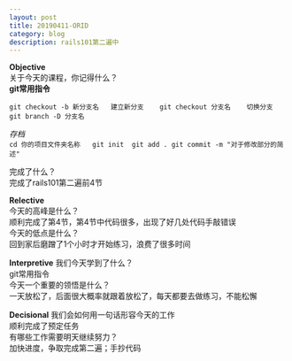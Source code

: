 ```yaml
---
layout: post
title: 20190411-ORID
category: blog
description: rails101第二遍中  
---
```


**Objective**   
关于今天的课程，你记得什么？   
**git常用指令**     

`git checkout -b 新分支名   建立新分支   
git checkout 分支名    切换分支  
git branch -D 分支名 `

*存档*  
`cd 你的项目文件夹名称  
git init 
git add .
git commit -m "对于修改部分的简述"`

完成了什么？   
完成了rails101第二遍前4节   

**Relective**   
今天的高峰是什么？  
顺利完成了第4节，第4节中代码很多，出现了好几处代码手敲错误       
今天的低点是什么？   
回到家后磨蹭了1个小时才开始练习，浪费了很多时间        

**Interpretive**
我们今天学到了什么？  
git常用指令        
今天一个重要的领悟是什么？  
一天放松了，后面很大概率就跟着放松了，每天都要去做练习，不能松懈    

**Decisional** 
我们会如何用一句话形容今天的工作   
顺利完成了预定任务    
有哪些工作需要明天继续努力？  
加快进度，争取完成第二遍；手抄代码      


